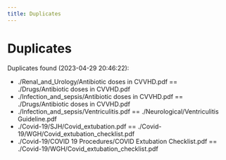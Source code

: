 ```yaml
---
title: Duplicates
---
```


# Duplicates

Duplicates found (2023-04-29 20:46:22):

- ./Renal_and_Urology/Antibiotic doses in CVVHD.pdf == ./Drugs/Antibiotic doses in CVVHD.pdf
- ./Infection_and_sepsis/Antibiotic doses in CVVHD.pdf == ./Drugs/Antibiotic doses in CVVHD.pdf
- ./Infection_and_sepsis/Ventriculitis.pdf == ./Neurological/Ventriculitis Guideline.pdf
- ./Covid-19/SJH/Covid_extubation.pdf == ./Covid-19/WGH/Covid_extubation_checklist.pdf
- ./Covid-19/COVID 19 Procedures/COVID Extubation Checklist.pdf == ./Covid-19/WGH/Covid_extubation_checklist.pdf